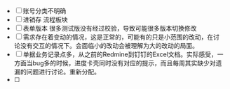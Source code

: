 - [ ] 账号分类不明确
- [ ] 进销存   流程板块
- [ ] 表单版本   很多测试版没有经过校验，导致可能很多版本切换修改
- [ ] 需求存在着变动的情况，这是正常的，可能有的只是小范围的改动，在讨论没有交互的情况下。会面临小的改动会被理解为大的改动的局面。
- [ ] 单据业务记录点多，从之前的Redmine到钉钉的Excel文档。实际感受，一方面当bug多的时候，进度卡壳同时没有对应的提示，而且每周其实缺少对遗漏的问题进行讨论。重新分配。
- [ ] 